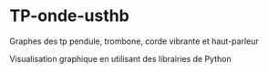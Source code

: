 # TP-onde-usthb

Graphes des tp pendule, trombone, corde vibrante et haut-parleur

Visualisation graphique en utilisant des librairies de Python
